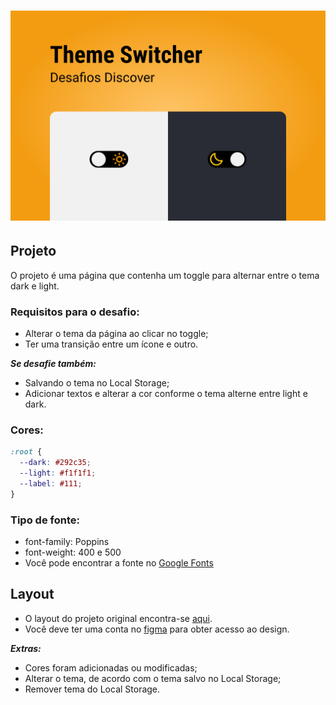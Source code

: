 <h1 align="center">
  <img alt="Capa" title="Capa" src="./assets/images/capa.png" />
</h1>

## Projeto

O projeto é uma página que contenha um toggle para alternar entre o tema dark e light.

### Requisitos para o desafio:

- Alterar o tema da página ao clicar no toggle;
- Ter uma transição entre um ícone e outro.

**_Se desafie também:_**

- Salvando o tema no Local Storage;
- Adicionar textos e alterar a cor conforme o tema alterne entre light e dark.

### Cores:

```css
:root {
  --dark: #292c35;
  --light: #f1f1f1;
  --label: #111;
}
```

### Tipo de fonte:

- font-family: Poppins
- font-weight: 400 e 500
- Você pode encontrar a fonte no [Google Fonts](https://fonts.google.com/)

## Layout

- O layout do projeto original encontra-se [aqui](https://www.figma.com/file/iOuqAlZvhAMkkfjCMFyc7Y/DD-%2F-Sidebar-Responsiva/duplicate).
- Você deve ter uma conta no [figma](https://www.figma.com) para obter acesso ao design.

**_Extras:_**

- Cores foram adicionadas ou modificadas;
- Alterar o tema, de acordo com o tema salvo no Local Storage;
- Remover tema do Local Storage.
